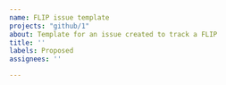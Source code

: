 ```yaml
---
name: FLIP issue template
projects: "github/1"
about: Template for an issue created to track a FLIP
title: ''
labels: Proposed
assignees: ''

---
```



